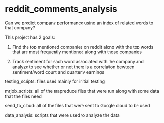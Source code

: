# reddit_comments_analysis

Can we predict company performance using an index of related words to that company?

This project has 2 goals:

1. Find the top mentioned companies on reddit along with the top words that are most frequently mentioned along with those companies

2. Track sentiment for each word associated with the company and analyze to see whether or not there is a correlation bewteen sentiment/word count and quarterly earnings

testing_scripts: files used mainly for initial testing

mrjob_scripts: all of the mapreduce files that were run along with some data that the files need

send_to_cloud: all of the files that were sent to Google cloud to be used

data_analysis: scripts that were used to analyze the data

